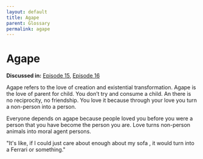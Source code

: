 ```yaml
---
layout: default
title: Agape
parent: Glossary
permalink: agape
---
```


# Agape

**Discussed in:** [Episode 15](/episodes/15), [Episode 16](/episodes/16)

Agape refers to the love of creation and existential transformation. Agape is the love of parent for child. You don’t try and consume a child. An there is no reciprocity, no friendship. You love it because through your love you turn a non-person into a person.

Everyone depends on agape because people loved you before you were a person that you have become the person you are. Love turns non-person animals into moral agent persons. 

"It's like, if I could just care about enough about my sofa , it would turn into a Ferrari or something."
